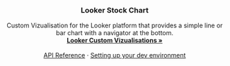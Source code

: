 <!-- PROJECT LOGO -->
<br />
<p align="center">
  <h3 align="center">Looker Stock Chart</h3>

  <p align="center">
    Custom Vizualisation for the Looker platform that provides a simple line or bar chart with a navigator at the bottom.
    <br />
    <a href="https://github.com/looker/custom_visualizations_v2"><strong>Looker Custom Vizualisations »</strong></a>
    <br />
    <br />
    <a href="https://github.com/looker/custom_visualizations_v2/blob/master/docs/api_reference.md">API Reference</a>
    ·
    <a href="https://discourse.looker.com/t/creating-a-development-environment-for-custom-visualizations/8470">Setting up your dev environment</a>
  </p>
</p>
